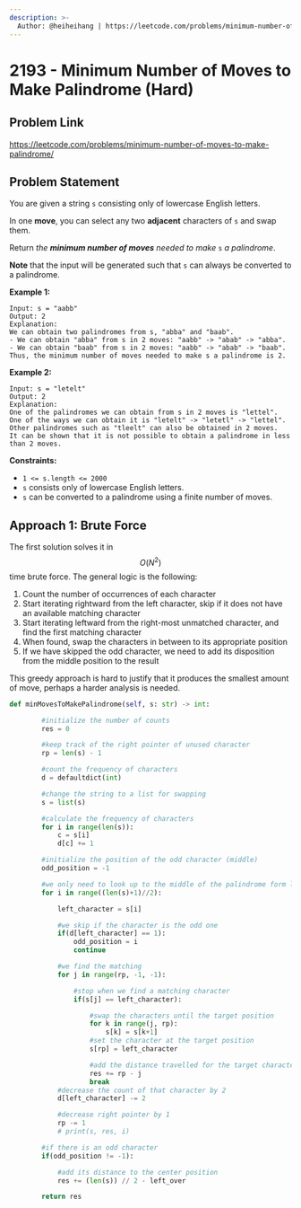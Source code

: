 ```yaml
---
description: >-
  Author: @heiheihang | https://leetcode.com/problems/minimum-number-of-moves-to-make-palindrome/
---
```


# 2193 - Minimum Number of Moves to Make Palindrome (Hard)

## Problem Link

https://leetcode.com/problems/minimum-number-of-moves-to-make-palindrome/

## Problem Statement

You are given a string `s` consisting only of lowercase English letters.

In one **move**, you can select any two **adjacent** characters of `s` and swap them.

Return _the **minimum number of moves** needed to make_ `s` _a palindrome_.

**Note** that the input will be generated such that `s` can always be converted to a palindrome.

**Example 1:**

```
Input: s = "aabb"
Output: 2
Explanation:
We can obtain two palindromes from s, "abba" and "baab".
- We can obtain "abba" from s in 2 moves: "aabb" -> "abab" -> "abba".
- We can obtain "baab" from s in 2 moves: "aabb" -> "abab" -> "baab".
Thus, the minimum number of moves needed to make s a palindrome is 2.
```

**Example 2:**

```
Input: s = "letelt"
Output: 2
Explanation:
One of the palindromes we can obtain from s in 2 moves is "lettel".
One of the ways we can obtain it is "letelt" -> "letetl" -> "lettel".
Other palindromes such as "tleelt" can also be obtained in 2 moves.
It can be shown that it is not possible to obtain a palindrome in less than 2 moves.
```

**Constraints:**

- `1 <= s.length <= 2000`
- `s` consists only of lowercase English letters.
- `s` can be converted to a palindrome using a finite number of moves.

## Approach 1: Brute Force

The first solution solves it in $$O(N^2)$$ time brute force. The general logic is the following:

1. Count the number of occurrences of each character
2. Start iterating rightward from the left character, skip if it does not have an available matching character
3. Start iterating leftward from the right-most unmatched character, and find the first matching character
4. When found, swap the characters in between to its appropriate position
5. If we have skipped the odd character, we need to add its disposition from the middle position to the result

This greedy approach is hard to justify that it produces the smallest amount of move, perhaps a harder analysis is needed.

<SolutionAuthor name="@heiheihang"/>

```python
def minMovesToMakePalindrome(self, s: str) -> int:

        #initialize the number of counts
        res = 0

        #keep track of the right pointer of unused character
        rp = len(s) - 1

        #count the frequency of characters
        d = defaultdict(int)

        #change the string to a list for swapping
        s = list(s)

        #calculate the frequency of characters
        for i in range(len(s)):
            c = s[i]
            d[c] += 1

        #initialize the position of the odd character (middle)
        odd_position = -1

        #we only need to look up to the middle of the palindrome form left side
        for i in range((len(s)+1)//2):

            left_character = s[i]

            #we skip if the character is the odd one
            if(d[left_character] == 1):
                odd_position = i
                continue

            #we find the matching
            for j in range(rp, -1, -1):

                #stop when we find a matching character
                if(s[j] == left_character):

                    #swap the characters until the target position
                    for k in range(j, rp):
                        s[k] = s[k+1]
                    #set the character at the target position
                    s[rp] = left_character

                    #add the distance travelled for the target character
                    res += rp - j
                    break
            #decrease the count of that character by 2
            d[left_character] -= 2

            #decrease right pointer by 1
            rp -= 1
            # print(s, res, i)

        #if there is an odd character
        if(odd_position != -1):

            #add its distance to the center position
            res += (len(s)) // 2 - left_over

        return res
```
